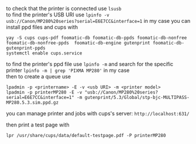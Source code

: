 to check that the printer is connected use `lsusb`  
to find the printer's USB URI use `lpinfo -v`   
`usb://Canon/MP280%20series?serial=E6E7CC&interface=1` in my case
you can install ppd files and cups with 
```
yay -S cups cups-pdf foomatic-db foomatic-db-ppds foomatic-db-nonfree foomatic-db-nonfree-ppds  foomatic-db-engine gutenprint foomatic-db-gutenprint-ppds
systemctl enable cups.service
```
to find the printer's ppd file use `lpinfo -m` and search for the specific printer
`lpinfo -m | grep 'PIXMA MP280'` in my case  
then to create a queue use 
```
lpadmin -p <printername> -E -v <usb URI> -m <printer model>
lpadmin -p printerMP280 -E -v "usb://Canon/MP280%20series?serial=E6E7CC&interface=1" -m gutenprint/5.3/Global/stp-bjc-MULTIPASS-MP280.5.3.sim.ppd.gz
```

you can manage printer and jobs with cups's server:
`http://localhost:631/`

then print a test page with 
```
lpr /usr/share/cups/data/default-testpage.pdf -P printerMP280
```



